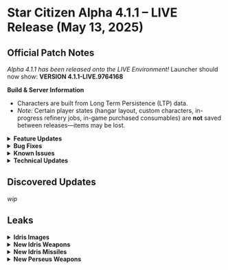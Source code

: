 <!-- patchnotes/2025-05-13-patch.md -->
# Star Citizen Alpha 4.1.1 – LIVE Release (May 13, 2025)

## Official Patch Notes

*Alpha 4.1.1 has been released onto the LIVE Environment!*
Launcher should now show: **VERSION 4.1.1-LIVE.9764168**

**Build & Server Information**
- Characters are built from Long Term Persistence (LTP) data.
- *Note:* Certain player states (hangar layout, custom characters, in-progress refinery jobs, in-game purchased consumables) are **not** saved between releases—items may be lost.

<details>
<summary><strong>Feature Updates</strong></summary>

- **New Hairstyles**
  SC Alpha 4.1.1 brings in multiple new hairstyles for player customization.

- **Space POIs: Asteroid Cluster Mining Base**
  Added dozens of new Asteroid Cluster Mining Base POIs around Stanton & Pyro used for missions such as the Ship Battle V1 mission additions.
  - Exterior gameplay features: turrets and gas tanks (no interior).

- **Additional Location Updates**
  - Wikelo’s Emporium second floor is now open (new set dressing & polish).
  - Increased restricted zones and armistice around Area18 and the Convention Center.

- **Unattended Vehicle Quantum Travel**
  Players can now locate and directly quantum-travel to their own unattended vehicles in the PU.
  - Allows return to a capital ship after dying or surface shuttle excursions.

- **Ship Battle Missions V1**
  - **Patrol Missions**
    - Offered by Foxwell Enforcement (legal) and Head Hunters (illegal).
    - Semi-random events at patrol points; escalating ship archetypes based on difficulty and previous events.
    - Location-gated to reduce excessive QT; missions launch near your current Stanton port.
    - Chance to spawn an Ace Pilot (elite Frontier Fighter).
    - Foxwell missions: progression gated by completing earlier missions 5× (Very Hard/Extreme require 10×).
    - Head Hunters missions: risk crime stat, shown in Unverified tab, with increased payouts.
  - **Ambush Missions**
    - Power down ship at a masked-signature location; wait for hostiles, then destroy all targets.
    - Reinforcements & Ace Pilots appear based on difficulty.
    - Offered by both Foxwell (legal) and Head Hunters (criminal).
  - **Gilly’s Advanced Combat Gauntlet**
    Eight progressive scenarios:
    1. Single Targets
    2. Multiple Targets
    3. Target Priority
    4. Target Stealth
    5. Missiles & Countermeasures
    6. Multi-Crew Targets
    7. Corvette with Escorts
    8. Capital Ship Encounter
  - **Hunt The Polaris**
    - Server-wide mission: chase & destroy a stolen Polaris across Stanton; reward shared among participants.
    - Offered by the CDF; ends at a transient wormhole for a final stand.

- **Mission Refactor Updates**
  Previous missions updated for server meshing and re-added to the PU: PVP Bounties, Repair Missions, Animal Missions.

- **Additional Gameplay Updates**
  - Party member markers now override parent icon (below player marker).
  - **Argo Raft Cargo Improvements:**
    - Cargo capacity increased from 96 → 192 SCU.
    - Three-arm grid replaced with single grid; tractor beam relocated to rear control room.
  - **Capital Ship Flight Adjustments:**
    - Reduced angular speed for Polaris, 890J, and Reclaimer to emphasize mass.
  - **Ship Turret Munitions Increase:**
    Increased turret & capacitor ammo on: Redeemer, Retaliator, Reclaimer, Gladiator, Carrack, Starlifter(s), Valkyrie, Star Runner, Caterpillar, Corsair, Cutlass Black & Steel, 400i, 600i, 890 Jump, Starfarer, Polaris, Hammerhead.
  - **Ship Weapon Recoil & Audio:**
    - Added recoil visuals & updated audio for select weapons; user-configurable.
    - Weapons equipped with recoil:
      - K&W CF-337 Panther Repeater (S3)
      - A&R XII Cannon (S4)
      - RSI Polaris Cannon
  - **Additional Ship & Vehicle Updates:**
    - Military & stealth component rebalance; disabled proximity assist by default.
    - Polaris top turrets set to staggered fire by default.
    - Improved muzzle VFX on Polaris turrets; increased max range for S6 guns.
    - Added on/off toggles for ship speed limiter.
    - RAFT thruster retuning after cargo update.
    - **Anvil Valkyrie:** increased hull & joint health; minor speed adjustment.
    - Added S3, S5, and S10 bombs to Convention Center & Centermass at Area18/New Babbage.
  - **New FPS Weapon: Volt Submachine Gun – Quartz SMG**
    Released by Verified Offworld Laser Technologies (VOLT); continuous energy beam with high DPS; overheats faster in hot environments; available at Hathor Outposts & Stations.
  - **FPS Balance Passes:**
    - **Ripper SMG:** damage 20 → 22.5; falloff from 22.5 → 0 at 35m.
    - **Karna:** min spread 0.1 → 1; max spread 5.5 → 7; spread/shot 1.37 → 1.8; alt-fire speed bonus 2.5 → 1.75 (1500 → 1050).
    - **Gallant:** adjusted head-cam shake; damage 19 → 21.
    - **ParaMed Medical Device:** moved to pistol slot for easier access; offers choice between pistol vs medical device.
  - **Synchronize Party Launch:**
    Party launch notifications now fire when the leader enters a shard queue so party members queue simultaneously; cancellations notify the party.
  - **3D Comms Notification Building Blocks:**
    Updated comms to pass character face & animations via new 3D building blocks.
  - **Additional Core Tech:**
    Network performance optimizations to reduce interaction delays.

</details>

<details>
<summary><strong>Bug Fixes</strong></summary>

- **Total Fixes:** Over 200 bug fixes, including 61 from the Issue Council.
- Fixed an issue causing previously equipped ship items to disappear when claiming a ship
- Fixed an issue causing pilots to get stuck in freelook
- Retrieving the OLP laser keycard while the prime button is raised should no longer prevent the OLP from firing or resetting
- Fixed an issue causing the OLP control panel to be unable to print laser keycards
- Fixed an issue that caused some mining nodes on planet surfaces to be unscannable
- Fixed an issue that caused the New Player Experience mission to occasionally not start on initial sign-in
- Removing the keycard from the OLP terminal before pressing the button should no longer break the laser firing mechanic
- Fixed an issue causing the Hijacked 890jump mission to get stuck at 0 and not complete
- Destroying an ARGO ATLS should no longer give the player a CS3 Homicide Charge
- Boxes should now consistently spawn during courier missions
- Fixed multiple issues causing elevators to not open, have missing doors, or block players from pressing the button to go to their destination
- Starlancer liveries should now correctly show the names of their paints
- Fixed an issue causing AI to become stuck idle in their spawn locations
- Quantum Fuel should no longer revert to previous states when transitioning between server authority zones
- Fixed an issue causing the Quick Interact option for loot to not be displayed unless approaching from very specific angles (players will now see the closest interaction within range)
- Fixed an issue causing player ships to despawn when spawning a second ship in their hangar (even if it wasn't on the landing pad)
- Firing a missile should no longer prevent the Gladius pilot from accessing their mobiGlas
- Transitioning between server authorities should no longer change the tracked mission
- Fixed multiple invulnerability points on the Gladiator ship
- Fixed an issue that caused players to get stuck with a "Repositioning Player" message
- Fixed an issue causing the PAF Dish control terminal to not reset the card slots after streaming in the area after event resets
- Fixed an issue causing the ATLS to teleport and kill players when interacted with a tractor beam
- The Defend Ship mission should no longer fail to spawn any AI when running the mission back-to-back
- Fixed an issue causing vehicle landing gear to be left around the PU when the vehicle is destroyed
- Fixed an issue causing some accounts to be unable to join a game server with error code "60012"
- First Person Radar should no longer be used to scan for AR markers and minimap markers
- The Drake Golem pilot seat should no longer cause the player's legs to clip through when seated
- Kopion targets for certain Kill Animals missions should no longer be incorrectly labeled as Maroks in the Contract Manager and Mission Objectives
- The MISC Hull-C should no longer be immune to distortion
- The MISC Hull-C elevator should no longer appear black when lowered
- The Lucky Break Deadhead helmet should no longer cause the entire screen to become distorted
- The MISC Starlancer Max engineering section should no longer be missing atmosphere
- The Crusader Hercules Starlifter should no longer shift off balance when opening the ramp
- The Anvil Valkyrie bottom turret glass color should no longer be incorrect
- The Bartenders should no longer walk around and take player drinks and drink them
- Fixed an issue causing the Anvil F8C Lightning engines to have audio while powered off

</details>

<details>
<summary><strong>Known Issues</strong></summary>

- **Long Term Persistence Caveat:** Certain player states (hangar layouts, custom characters, in-progress refinery jobs, purchased consumables) are not saved between releases, which may cause item loss.

</details>

<details>
<summary><strong>Technical Updates</strong></summary>

- Fixed 8 client crashes
- Fixed 9 server crashes
- Fixed a mainthread deadlock

</details>

## Discovered Updates
*wip*

## Leaks
<details>
<summary><strong>Idris Images</strong></summary>

**New Idris Paints**
![Idris Paints 4.1.1](patchnotes/idris_paints_411.png)

**Idris Cannon**
![Idris Cannon 4.1.1](patchnotes/idris_cannon_411.png)

**Idris Briefing Room Holo**
![Idris Briefing 4.1.1](patchnotes/idris_briefing_411.png)
</details>

<details>
<summary><strong>New Idris Weapons</strong></summary>



- **S10 Hurston Exodus-10 Laser Beam**
  Built in conjunction with the engineers at Aegis, this bespoke laser beam weapon from Hurston Dynamics is highly accurate, giving the Idris-K a devastating weapon in its arsenal.

- **S7 Hurston Conqueror-7 Ballistic Cannon**
  Bring your conquest to the skies using Hurston Dynamics' Conqueror-7 ballistic cannon. Bespoke built for the Aegis Idris dorsal turret, these cannons can engage larger ships from a distance, finishing fights before they begin.

- **S7 Aegis IFR-BC7 Turret Ballistic Cannon**
  This manned turret, designed by Aegis for use with ballistic cannons, is bespoke to the Idris frigate.

- **S7 Manned Turret (2× S7 Weapons)**
- **S7 Manned Turret (2× S5 Weapons)**
- **S1 M2C “Swarm” PDC Laser Repeater**

</details>

<details>
<summary><strong>New Idris Missiles</strong></summary>

- **S5 IFR-532 Missile Rack** (Missiles: 3×32)
- **S8 IFR-810 Missile Rack** (Missiles: 5×10)
- **S10 HMF-T12 “Hammerfall” Torpedo Launcher** (Torpedoes: 20×S12)
  Offering an alternative to the stock Aegis Idris nose gun, this set of four torpedo launchers can store twenty S12 torpedoes—four per launcher, four in reserve.

</details>

<details>
<summary><strong>New Perseus Weapons</strong></summary>

- **S8 RSI Medusa Cannon**
  Building on centuries of RSI weapon technology, the Perseus utilizes bespoke size 8 Medusa Cannons that deliver devastating salvos of ballistic fire—capable of starting fights just as easily as ending them. These custom-made RSI cannons excel at punishing larger targets at long range, making it a formidable battlefield equalizer.

</details>